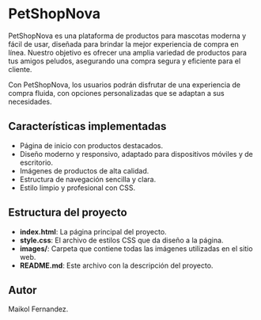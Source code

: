 # PetShopNova

PetShopNova es una plataforma de productos para mascotas moderna y fácil de usar, diseñada para brindar la mejor experiencia de compra en línea. Nuestro objetivo es ofrecer una amplia variedad de productos para tus amigos peludos, asegurando una compra segura y eficiente para el cliente.

Con PetShopNova, los usuarios podrán disfrutar de una experiencia de compra fluida, con opciones personalizadas que se adaptan a sus necesidades.

## Características implementadas

- Página de inicio con productos destacados.
- Diseño moderno y responsivo, adaptado para dispositivos móviles y de escritorio.
- Imágenes de productos de alta calidad.
- Estructura de navegación sencilla y clara.
- Estilo limpio y profesional con CSS.

## Estructura del proyecto

- **index.html**: La página principal del proyecto.
- **style.css**: El archivo de estilos CSS que da diseño a la página.
- **images/**: Carpeta que contiene todas las imágenes utilizadas en el sitio web.
- **README.md**: Este archivo con la descripción del proyecto.

## Autor

Maikol Fernandez.